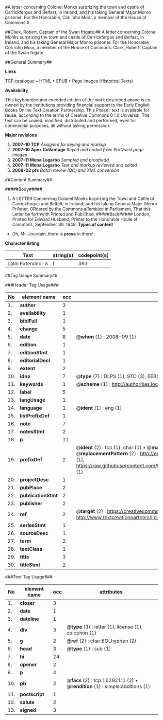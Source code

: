 #A letter concerning Colonel Monks surprizing the town and castle of Carrickfergus and Belfast, in Ireland; and his taking General Major Monro prisoner. For the Honorable, Col: Iohn Moor, a member of the House of Commons.#

##Clark, Robert, Captain of the Swan frigate.##
A letter concerning Colonel Monks surprizing the town and castle of Carrickfergus and Belfast, in Ireland; and his taking General Major Monro prisoner. For the Honorable, Col: Iohn Moor, a member of the House of Commons.
Clark, Robert, Captain of the Swan frigate.

##General Summary##

**Links**

[TCP catalogue](http://www.ota.ox.ac.uk/tcp/)  • 
[HTML](http://tei.it.ox.ac.uk/tcp/Texts-HTML/free/A79/A79879.html)  • 
[EPUB](http://tei.it.ox.ac.uk/tcp/Texts-EPUB/free/A79/A79879.epub) • 
[Page images (Historical Texts)](https://data.historicaltexts.jisc.ac.uk/view?pubId=eebo-99869745e&pageId=eebo-99869745e-162921-1)

**Availability**

This keyboarded and encoded edition of the
	       work described above is co-owned by the institutions
	       providing financial support to the Early English Books
	       Online Text Creation Partnership. This Phase I text is
	       available for reuse, according to the terms of Creative
	       Commons 0 1.0 Universal. The text can be copied,
	       modified, distributed and performed, even for
	       commercial purposes, all without asking permission.

**Major revisions**

1. __2007-10__ __TCP__ *Assigned for keying and markup*
1. __2007-10__ __Apex CoVantage__ *Keyed and coded from ProQuest page images*
1. __2007-11__ __Mona Logarbo__ *Sampled and proofread*
1. __2007-11__ __Mona Logarbo__ *Text and markup reviewed and edited*
1. __2008-02__ __pfs__ *Batch review (QC) and XML conversion*

##Content Summary##

#####Body#####

1. A LETTER Concerning Colonel Monks ſurprizing the Town and Caſtle of Carrickfergus and Belfaſt, in Ireland; and his taking General Major Monro Priſoner.
ORdered by the Commons aſſembled in Parliament, That this Letter be forthwith Printed and Publiſhed.
#####Back#####
London, Printed for Edward Husband, Printer to the Honorable Houſe of Commons, September 30. 1648.
**Types of content**

  * Oh, Mr. Jourdain, there is **prose** in there!

**Character listing**


|Text|string(s)|codepoint(s)|
|---|---|---|
|Latin Extended-A|ſ|383|

##Tag Usage Summary##

###Header Tag Usage###

|No|element name|occ|attributes|
|---|---|---|---|
|1.|__author__|3||
|2.|__availability__|1||
|3.|__biblFull__|1||
|4.|__change__|5||
|5.|__date__|8| @__when__ (1) : 2008-09 (1)|
|6.|__edition__|1||
|7.|__editionStmt__|1||
|8.|__editorialDecl__|1||
|9.|__extent__|2||
|10.|__idno__|7| @__type__ (7) : DLPS (1), STC (3), EEBO-CITATION (1), PROQUEST (1), VID (1)|
|11.|__keywords__|1| @__scheme__ (1) : http://authorities.loc.gov/ (1)|
|12.|__label__|5||
|13.|__langUsage__|1||
|14.|__language__|1| @__ident__ (1) : eng (1)|
|15.|__listPrefixDef__|1||
|16.|__note__|7||
|17.|__notesStmt__|2||
|18.|__p__|11||
|19.|__prefixDef__|2| @__ident__ (2) : tcp (1), char (1)  •  @__matchPattern__ (2) : ([0-9\-]+):([0-9IVX]+) (1), (.+) (1)  •  @__replacementPattern__ (2) : http://eebo.chadwyck.com/downloadtiff?vid=$1&page=$2 (1), https://raw.githubusercontent.com/textcreationpartnership/Texts/master/tcpchars.xml#$1 (1)|
|20.|__projectDesc__|1||
|21.|__pubPlace__|2||
|22.|__publicationStmt__|2||
|23.|__publisher__|2||
|24.|__ref__|2| @__target__ (2) : https://creativecommons.org/publicdomain/zero/1.0/ (1), http://www.textcreationpartnership.org/docs/. (1)|
|25.|__seriesStmt__|1||
|26.|__sourceDesc__|1||
|27.|__term__|2||
|28.|__textClass__|1||
|29.|__title__|3||
|30.|__titleStmt__|2||


###Text Tag Usage###

|No|element name|occ|attributes|
|---|---|---|---|
|1.|__closer__|3||
|2.|__date__|1||
|3.|__dateline__|1||
|4.|__div__|3| @__type__ (3) : letter (1), license (1), colophon (1)|
|5.|__g__|2| @__ref__ (2) : char:EOLhyphen (2)|
|6.|__head__|3| @__type__ (1) : sub (1)|
|7.|__hi__|24||
|8.|__opener__|2||
|9.|__p__|4||
|10.|__pb__|2| @__facs__ (2) : tcp:162921:1 (2)  •  @__rendition__ (1) : simple:additions (1)|
|11.|__postscript__|1||
|12.|__salute__|2||
|13.|__signed__|3||
